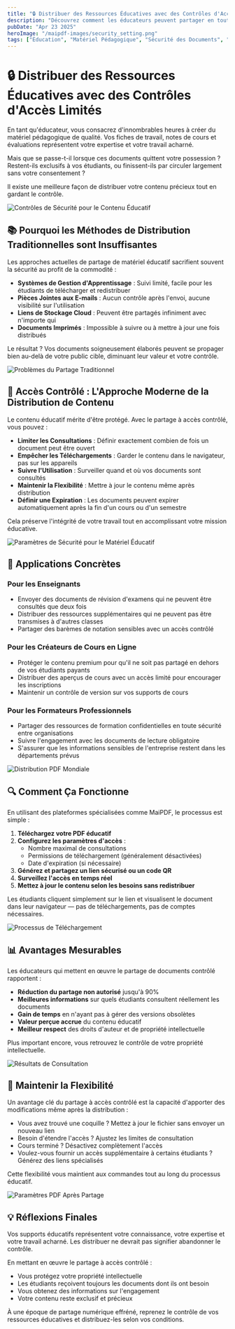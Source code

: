 ```yaml
---
title: "🔒 Distribuer des Ressources Éducatives avec des Contrôles d'Accès Limités"
description: "Découvrez comment les éducateurs peuvent partager en toute sécurité du matériel pédagogique tout en gardant le contrôle sur qui les consulte, combien de fois et pendant combien de temps."
pubDate: "Apr 23 2025"
heroImage: "/maipdf-images/security_setting.png"
tags: ["Éducation", "Matériel Pédagogique", "Sécurité des Documents", "Éducation Numérique"]
---
```


# 🔒 Distribuer des Ressources Éducatives avec des Contrôles d'Accès Limités

<div class="intro-panel">
  <p>En tant qu'éducateur, vous consacrez d'innombrables heures à créer du matériel pédagogique de qualité. Vos fiches de travail, notes de cours et évaluations représentent votre expertise et votre travail acharné.</p>
  <p>Mais que se passe-t-il lorsque ces documents quittent votre possession ? Restent-ils exclusifs à vos étudiants, ou finissent-ils par circuler largement sans votre consentement ?</p>
  <p>Il existe une meilleure façon de distribuer votre contenu précieux tout en gardant le contrôle.</p>
</div>

![Contrôles de Sécurité pour le Contenu Éducatif](/maipdf-images/security_level_in_pdf_setting.png)

## 📚 Pourquoi les Méthodes de Distribution Traditionnelles sont Insuffisantes

Les approches actuelles de partage de matériel éducatif sacrifient souvent la sécurité au profit de la commodité :

- **Systèmes de Gestion d'Apprentissage** : Suivi limité, facile pour les étudiants de télécharger et redistribuer
- **Pièces Jointes aux E-mails** : Aucun contrôle après l'envoi, aucune visibilité sur l'utilisation
- **Liens de Stockage Cloud** : Peuvent être partagés infiniment avec n'importe qui
- **Documents Imprimés** : Impossible à suivre ou à mettre à jour une fois distribués

Le résultat ? Vos documents soigneusement élaborés peuvent se propager bien au-delà de votre public cible, diminuant leur valeur et votre contrôle.

![Problèmes du Partage Traditionnel](/maipdf-images/send_pdf_link_on_instant_mesenger.png)

## 🔐 Accès Contrôlé : L'Approche Moderne de la Distribution de Contenu

Le contenu éducatif mérite d'être protégé. Avec le partage à accès contrôlé, vous pouvez :

- **Limiter les Consultations** : Définir exactement combien de fois un document peut être ouvert
- **Empêcher les Téléchargements** : Garder le contenu dans le navigateur, pas sur les appareils
- **Suivre l'Utilisation** : Surveiller quand et où vos documents sont consultés
- **Maintenir la Flexibilité** : Mettre à jour le contenu même après distribution
- **Définir une Expiration** : Les documents peuvent expirer automatiquement après la fin d'un cours ou d'un semestre

Cela préserve l'intégrité de votre travail tout en accomplissant votre mission éducative.

![Paramètres de Sécurité pour le Matériel Éducatif](/maipdf-images/security_setting.png)

## 📝 Applications Concrètes

### Pour les Enseignants
- Envoyer des documents de révision d'examens qui ne peuvent être consultés que deux fois
- Distribuer des ressources supplémentaires qui ne peuvent pas être transmises à d'autres classes
- Partager des barèmes de notation sensibles avec un accès contrôlé

### Pour les Créateurs de Cours en Ligne
- Protéger le contenu premium pour qu'il ne soit pas partagé en dehors de vos étudiants payants
- Distribuer des aperçus de cours avec un accès limité pour encourager les inscriptions
- Maintenir un contrôle de version sur vos supports de cours

### Pour les Formateurs Professionnels
- Partager des ressources de formation confidentielles en toute sécurité entre organisations
- Suivre l'engagement avec les documents de lecture obligatoire
- S'assurer que les informations sensibles de l'entreprise restent dans les départements prévus

![Distribution PDF Mondiale](/maipdf-images/share_pdf_wordwide.png)

## 🔍 Comment Ça Fonctionne

En utilisant des plateformes spécialisées comme MaiPDF, le processus est simple :

1. **Téléchargez votre PDF éducatif**
2. **Configurez les paramètres d'accès** :
   - Nombre maximal de consultations
   - Permissions de téléchargement (généralement désactivées)
   - Date d'expiration (si nécessaire)
3. **Générez et partagez un lien sécurisé ou un code QR**
4. **Surveillez l'accès en temps réel**
5. **Mettez à jour le contenu selon les besoins sans redistribuer**

Les étudiants cliquent simplement sur le lien et visualisent le document dans leur navigateur — pas de téléchargements, pas de comptes nécessaires.

![Processus de Téléchargement](/maipdf-images/upload_section.png)

## 📊 Avantages Mesurables

Les éducateurs qui mettent en œuvre le partage de documents contrôlé rapportent :

- **Réduction du partage non autorisé** jusqu'à 90%
- **Meilleures informations** sur quels étudiants consultent réellement les documents
- **Gain de temps** en n'ayant pas à gérer des versions obsolètes
- **Valeur perçue accrue** du contenu éducatif
- **Meilleur respect** des droits d'auteur et de propriété intellectuelle

Plus important encore, vous retrouvez le contrôle de votre propriété intellectuelle.

![Résultats de Consultation](/maipdf-images/check_pdf_open_result.png)

## 🔄 Maintenir la Flexibilité

Un avantage clé du partage à accès contrôlé est la capacité d'apporter des modifications même après la distribution :

- Vous avez trouvé une coquille ? Mettez à jour le fichier sans envoyer un nouveau lien
- Besoin d'étendre l'accès ? Ajustez les limites de consultation
- Cours terminé ? Désactivez complètement l'accès
- Voulez-vous fournir un accès supplémentaire à certains étudiants ? Générez des liens spécialisés

Cette flexibilité vous maintient aux commandes tout au long du processus éducatif.

![Paramètres PDF Après Partage](/maipdf-images/pdf_change_setting_after_sent.png)

## 💡 Réflexions Finales

Vos supports éducatifs représentent votre connaissance, votre expertise et votre travail acharné. Les distribuer ne devrait pas signifier abandonner le contrôle.

En mettant en œuvre le partage à accès contrôlé :

- Vous protégez votre propriété intellectuelle
- Les étudiants reçoivent toujours les documents dont ils ont besoin
- Vous obtenez des informations sur l'engagement
- Votre contenu reste exclusif et précieux

À une époque de partage numérique effréné, reprenez le contrôle de vos ressources éducatives et distribuez-les selon vos conditions.